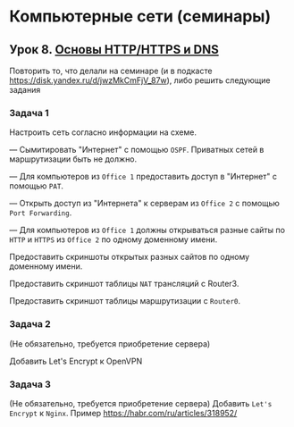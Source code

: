 # Компьютерные сети (семинары)

## Урок 8. [Основы HTTP/HTTPS и DNS](README.md)

Повторить то, что делали на семинаре (и в подкасте <https://disk.yandex.ru/d/jwzMkCmFjV_87w>), либо решить следующие задания

### Задача 1

Настроить сеть согласно информации на схеме.

— Сымитировать "Интернет" с помощью `OSPF`. Приватных сетей в маршрутизации быть не должно.

— Для компьютеров из `Office 1` предоставить доступ в "Интернет" с помощью `PAT`.

— Открыть доступ из "Интернета" к серверам из `Office 2` c помощью `Port Forwarding`.

— Для компьютеров из `Office 1` должны открываться разные сайты по `HTTP` и `HTTPS` из `Office 2` по одному доменному имени.

Предоставить скриншоты открытых разных сайтов по одному доменному имени.

Предоставить скриншот таблицы `NAT` трансляций с Router3.

Предоставить скриншот таблицы маршрутизации с `Router0`.

### Задача 2

(Не обязательно, требуется приобретение сервера)

Добавить Let's Encrypt к OpenVPN

### Задача 3

(Не обязательно, требуется приобретение сервера) Добавить `Let's Encrypt` к `Nginx`. Пример <https://habr.com/ru/articles/318952/>
